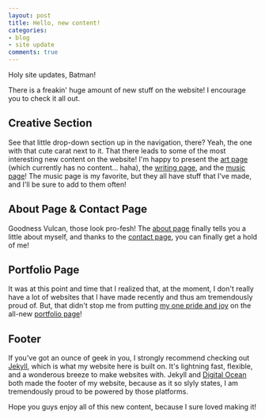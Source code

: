 ```yaml
---
layout: post
title: Hello, new content!
categories:
- blog
- site update
comments: true
---
```


<p class="lead">Holy site updates, Batman!</p> There is a freakin' huge amount of new stuff on the website! I encourage you to check it all out.

## Creative Section
See that little drop-down section up in the navigation, there? Yeah, the one with that cute carat next to it. That there leads to some of the most interesting new content on the website! I'm happy to present the [art page](/creative/art.html) (which currently has no content... haha), the [writing page](/creative/writing.html), and the [music page](/creative/music.html)! The music page is my favorite, but they all have stuff that I've made, and I'll be sure to add to them often!

## About Page & Contact Page
Goodness Vulcan, those look pro-fesh! The [about page](/about.html) finally tells you a little about myself, and thanks to the [contact page](/contact.html), you can finally get a hold of me!

## Portfolio Page
It was at this point and time that I realized that, at the moment, I don't really have a lot of websites that I have made recently and thus am tremendously proud of. But, that didn't stop me from putting [my one pride and joy](http://mcrot.mariahthornquest.com) on the all-new [portfolio page](/portfolio.html)!

## Footer
If you've got an ounce of geek in you, I strongly recommend checking out [Jekyll](http://jekyllrb.com), which is what my website here is built on. It's lightning fast, flexible, and a wonderous breeze to make websites with. Jekyll and [Digital Ocean](http://digitalocean.com) both made the footer of my website, because as it so slyly states, I am tremendously proud to be powered by those platforms.

Hope you guys enjoy all of this new content, because I sure loved making it!
